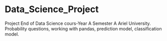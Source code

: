 # Data_Science_Project
Project End of Data Science cours-Year A Semester A Ariel University. Probability questions, working with pandas, prediction model, classification model.
